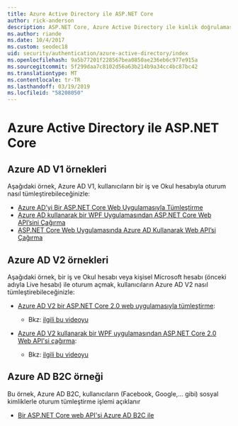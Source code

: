```yaml
---
title: Azure Active Directory ile ASP.NET Core
author: rick-anderson
description: ASP.NET Core, Azure Active Directory ile kimlik doğrulaması için konu başlıklarını keşfedin.
ms.author: riande
ms.date: 10/4/2017
ms.custom: seodec18
uid: security/authentication/azure-active-directory/index
ms.openlocfilehash: 9a5b77201f228567bea0850ae236eb6c977e915a
ms.sourcegitcommit: 5f299daa7c8102d56a63b214b9a34cc4bc87bc42
ms.translationtype: MT
ms.contentlocale: tr-TR
ms.lasthandoff: 03/19/2019
ms.locfileid: "58208050"
---
```

# <a name="azure-active-directory-with-aspnet-core"></a>Azure Active Directory ile ASP.NET Core

## <a name="azure-ad-v1-samples"></a>Azure AD V1 örnekleri

Aşağıdaki örnek, Azure AD V1, kullanıcıların bir iş ve Okul hesabıyla oturum nasıl tümleştirebileceğinizle:
* [Azure AD’yi Bir ASP.NET Core Web Uygulamasıyla Tümleştirme](https://azure.microsoft.com/documentation/samples/active-directory-dotnet-webapp-openidconnect-aspnetcore/)
* [Azure AD kullanarak bir WPF Uygulamasından ASP.NET Core Web API’sini Çağırma](https://azure.microsoft.com/documentation/samples/active-directory-dotnet-native-aspnetcore/)
* [ASP.NET Core Web Uygulamasında Azure AD Kullanarak Web API’si Çağırma](https://azure.microsoft.com/documentation/samples/active-directory-dotnet-webapp-webapi-openidconnect-aspnetcore/)

## <a name="azure-ad-v2-samples"></a>Azure AD V2 örnekleri

Aşağıdaki örnek, bir iş ve Okul hesabı veya kişisel Microsoft hesabı (önceki adıyla Live hesabı) ile oturum açmak, kullanıcıların Azure AD V2 nasıl tümleştirebileceğinizle:
* [Azure AD V2 bir ASP.NET Core 2.0 web uygulamasıyla tümleştirme](https://github.com/Azure-Samples/active-directory-aspnetcore-webapp-openidconnect-v2): 
  * Bkz: [ilgili bu videoyu](https://channel9.msdn.com/Events/Build/2018/THR5001) 

* [Azure AD V2 kullanarak bir WPF uygulamasından ASP.NET Core 2.0 Web API'si çağırma](https://github.com/azure-samples/active-directory-dotnet-native-aspnetcore-v2): 
  * Bkz: [ilgili bu videoyu](https://channel9.msdn.com/Events/Build/2018/THR5000)

## <a name="azure-ad-b2c-sample"></a>Azure AD B2C örneği

Bu örnek, Azure AD B2C, kullanıcıların (Facebook, Google,... gibi) sosyal kimliklerle oturum tümleştirme işlemi açıklanır
* [Bir ASP.NET Core web API'si Azure AD B2C ile](https://azure.microsoft.com/resources/samples/active-directory-b2c-dotnetcore-webapi/)
